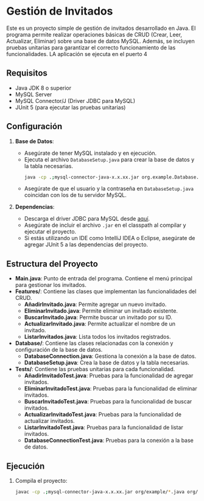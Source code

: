 # Gestión de Invitados

Este es un proyecto simple de gestión de invitados desarrollado en Java. El programa permite realizar operaciones básicas de CRUD (Crear, Leer, Actualizar, Eliminar) sobre una base de datos MySQL. Además, se incluyen pruebas unitarias para garantizar el correcto funcionamiento de las funcionalidades.
LA aplicación se ejecuta en el puerto 4

## Requisitos

- Java JDK 8 o superior
- MySQL Server
- MySQL Connector/J (Driver JDBC para MySQL)
- JUnit 5 (para ejecutar las pruebas unitarias)

## Configuración

1. **Base de Datos**:
   - Asegúrate de tener MySQL instalado y en ejecución.
   - Ejecuta el archivo `DatabaseSetup.java` para crear la base de datos y la tabla necesarias.
     ```bash
     java -cp .;mysql-connector-java-x.x.xx.jar org.example.Database.DatabaseSetup
     ```
   - Asegúrate de que el usuario y la contraseña en `DatabaseSetup.java` coincidan con los de tu servidor MySQL.

2. **Dependencias**:
   - Descarga el driver JDBC para MySQL desde [aquí](https://dev.mysql.com/downloads/connector/j/).
   - Asegúrate de incluir el archivo `.jar` en el classpath al compilar y ejecutar el proyecto.
   - Si estás utilizando un IDE como IntelliJ IDEA o Eclipse, asegúrate de agregar JUnit 5 a las dependencias del proyecto.

## Estructura del Proyecto

- **Main.java**: Punto de entrada del programa. Contiene el menú principal para gestionar los invitados.
- **Features/**: Contiene las clases que implementan las funcionalidades del CRUD.
  - **AñadirInvitado.java**: Permite agregar un nuevo invitado.
  - **EliminarInvitado.java**: Permite eliminar un invitado existente.
  - **BuscarInvitado.java**: Permite buscar un invitado por su ID.
  - **ActualizarInvitado.java**: Permite actualizar el nombre de un invitado.
  - **ListarInvitados.java**: Lista todos los invitados registrados.
- **Database/**: Contiene las clases relacionadas con la conexión y configuración de la base de datos.
  - **DatabaseConnection.java**: Gestiona la conexión a la base de datos.
  - **DatabaseSetup.java**: Crea la base de datos y la tabla necesarias.
- **Tests/**: Contiene las pruebas unitarias para cada funcionalidad.
  - **AñadirInvitadoTest.java**: Pruebas para la funcionalidad de agregar invitados.
  - **EliminarInvitadoTest.java**: Pruebas para la funcionalidad de eliminar invitados.
  - **BuscarInvitadoTest.java**: Pruebas para la funcionalidad de buscar invitados.
  - **ActualizarInvitadoTest.java**: Pruebas para la funcionalidad de actualizar invitados.
  - **ListarInvitadoTest.java**: Pruebas para la funcionalidad de listar invitados.
  - **DatabaseConnectionTest.java**: Pruebas para la conexión a la base de datos.

## Ejecución

1. Compila el proyecto:
   ```bash
   javac -cp .;mysql-connector-java-x.x.xx.jar org/example/*.java org/example/Features/*.java org/example/Database/*.java
